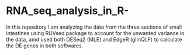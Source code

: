# RNA_seq_analysis_in_R-
In this repository I am analyzing the data from the three sections of small intestines using RUVseq package to account for the unwanted variance in the data, amd used both  DESeq2 (MLE) and EdgeR (glmQLF) to calculate the DE genes  in both softwares.
